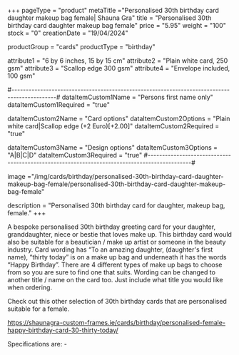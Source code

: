 +++
pageType = "product"
metaTitle ="Personalised 30th birthday card daughter makeup bag female| Shauna Gra"
title = "Personalised 30th birthday card daughter makeup bag female"
price = "5.95"
weight = "100"
stock = "0"
creationDate = "19/04/2024"

productGroup = "cards"
productType = "birthday"

attribute1 = "6 by 6 inches, 15 by 15 cm" 
attribute2 = "Plain white card, 250 gsm"
attribute3 = "Scallop edge 300 gsm"
attribute4 = "Envelope included, 100 gsm"

#---------------------------------------------------------------------------------------------#
dataItemCustom1Name = "Persons first name only"
dataItemCustom1Required = "true"

dataItemCustom2Name = "Card options"
dataItemCustom2Options = "Plain white card|Scallop edge (+2 Euro)[+2.00]"
dataItemCustom2Required = "true"

dataItemCustom3Name = "Design options"
dataItemCustom3Options = "A|B|C|D"
dataItemCustom3Required = "true"
#---------------------------------------------------------------------------------------------#

image ="/img/cards/birthday/personalised-30th-birthday-card-daughter-makeup-bag-female/personalised-30th-birthday-card-daughter-makeup-bag-female"

description = "Personalised 30th birthday card for daughter, makeup bag, female."
+++

A bespoke personalised 30th birthday greeting card for your daughter, granddaughter, niece or bestie that loves make up. This birthday card would also be suitable for a beautician / make up artist or someone in the beauty industry. Card wording has “To an amazing daughter, (daughter's first name), “thirty today” is on a make up bag and underneath it has the words “Happy Birthday”. There are 4 different types of make up bags to choose from so you are sure to find one that suits. Wording can be changed to another title / name on the card too. Just include what title you would like when ordering.

Check out this other selection of 30th birthday cards that are personalised suitable for a female.

https://shaunagra-custom-frames.ie/cards/birthday/personalised-female-happy-birthday-card-30-thirty-today/

Specifications are: -
